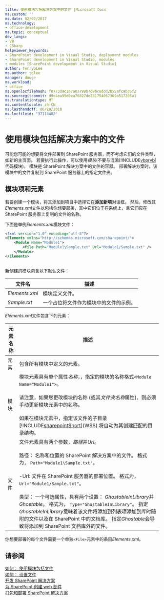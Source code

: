 ```yaml
---
title: 使用模块包括解决方案中的文件 |Microsoft Docs
ms.custom: ''
ms.date: 02/02/2017
ms.technology:
- office-development
ms.topic: conceptual
dev_langs:
- VB
- CSharp
helpviewer_keywords:
- SharePoint development in Visual Studio, deployment modules
- SharePoint development in Visual Studio, modules
- modules [SharePoint development in Visual Studio]
author: TerryGLee
ms.author: tglee
manager: douge
ms.workload:
- office
ms.openlocfilehash: f0773d9c167a0a799b7d9bc8ddd2b52afc9bc6f2
ms.sourcegitcommit: d9e4ea95d0ea70827de281754067309a517205a1
ms.translationtype: MT
ms.contentlocale: zh-CN
ms.lasthandoff: 06/29/2018
ms.locfileid: "37118482"
---
```

# <a name="use-modules-to-include-files-in-the-solution"></a>使用模块包括解决方案中的文件
  可能您可能的想要将文件部署到 SharePoint 服务器，而不考虑它们的文件类型，如新的主页面。 若要执行此操作，可以使用*模块*(不要与混淆[!INCLUDE[vbprvb](../sharepoint/includes/vbprvb-md.md)]代码模块)。 模块是 SharePoint 解决方案中的文件的容器。 部署解决方案时，该模块中的文件复制到 SharePoint 服务器上的指定文件夹。  
  
## <a name="module-items-and-elements"></a>模块项和元素
 若要创建一个模块，将其添加到项目中选择它在**添加新项**对话框。 然后，修改其*Elements.xml*文件以包括你想要部署，其中它们位于在系统上，且它们应在 SharePoint 服务器上复制的文件的名称。  
  
 下面是举例*Elements.xml*模块文件：  
  
```xml  
<?xml version="1.0" encoding="utf-8"?>  
<Elements xmlns="http://schemas.microsoft.com/sharepoint/">  
    <Module Name="Module1">  
        <File Path="Module1\Sample.txt" Url="Module1/Sample.txt" />  
    </Module>  
</Elements>  
  
```  
  
 新创建的模块包含以下默认文件：  
  
|文件名|描述|  
|---------------|-----------------|  
|*Elements.xml*|模块定义文件。|  
|*Sample.txt*|一个占位符文件作为模块中的文件的示例。|  
  
 *Elements.xml*文件包含下列元素：  
  
|元素名称|描述|  
|------------------|-----------------|  
|元素|包含所有模块中定义的元素。|  
|模块|模块元素具有单个属性*名称*，，指定的模块的名称格式`<Module Name="Module1">`。<br /><br /> 请注意，如果您更改模块的名称 (或其*文件夹名称*属性)，则必须手动更新模块元素中的名称。<br /><br /> 如果在模块元素中，指定该文件的子目录[!INCLUDE[sharepointShort](../sharepoint/includes/sharepointshort-md.md)](WSS) 将自动为其创建匹配的目录结构。|  
|文件|文件元素具有两个参数，*路径*并*Url*。<br /><br /> 路径： 名称和位置的 SharePoint 解决方案中的文件。 格式为， `Path="Module1\Sample.txt"`。<br /><br /> -Url: 文件在 SharePoint 服务器的部署位置。 格式为， `Url="Module1/Sample.txt"`。<br /><br /> 类型： 一个可选属性，具有两个设置： *GhostableInLibrary*并*Ghostable*。 格式为， `Type="GhostableInLibrary"`。 指定*GhostableInLibrary*意味着该文件将添加到列表项添加到库时随附的文件以及在 SharePoint 中的文档库。 指定*Ghostable*会导致将添加到 SharePoint 文档库外的文件。|  
  
 你想要部署的每个文件需要一个单独`<File>`元素中的条目*Elements.xml*。  
  
## <a name="see-also"></a>请参阅
 [如何： 使用模块包括文件](../sharepoint/how-to-include-files-by-using-a-module.md)   
 [如何： 设置文件](http://go.microsoft.com/fwlink/?LinkID=144271)   
 [开发 SharePoint 解决方案](../sharepoint/developing-sharepoint-solutions.md)   
 [为 SharePoint 创建 web 部件](../sharepoint/creating-web-parts-for-sharepoint.md)   
 [打包和部署 SharePoint 解决方案](../sharepoint/packaging-and-deploying-sharepoint-solutions.md)  
  
